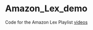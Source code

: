 # Amazon_Lex_demo
Code for the Amazon Lex Playlist [videos](https://www.youtube.com/playlist?list=PLRBkbp6t5gM00QA8CMkYIQt7ATE3iJkdN)
